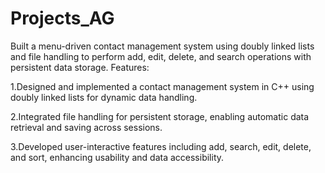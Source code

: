 # Projects_AG
Built a menu-driven contact management system using doubly linked lists and file handling to perform add, edit, delete, and search operations with persistent data storage.
Features:

1.Designed and implemented a contact management system in C++ using doubly linked lists for dynamic data handling.

2.Integrated file handling for persistent storage, enabling automatic data retrieval and saving across sessions.

3.Developed user-interactive features including add, search, edit, delete, and sort, enhancing usability and data accessibility.
